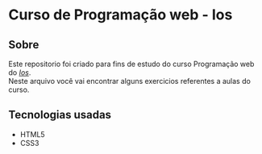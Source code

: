 # Curso de Programação web - Ios

## Sobre

<p>
    Este repositorio foi criado para fins de estudo do curso Programação web do
    <a href="https://ios.org.br/"><cite>Ios</cite></a>. 
    <br/>
    Neste arquivo você vai encontrar alguns exercicios referentes a aulas do curso.
</p>

## Tecnologias usadas

- HTML5
- CSS3